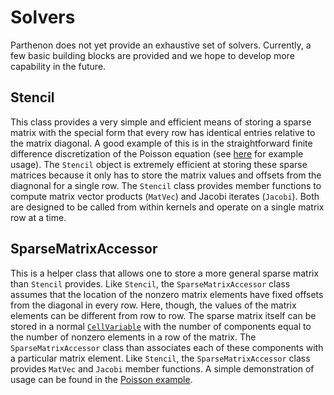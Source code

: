 # Solvers

Parthenon does not yet provide an exhaustive set of solvers.  Currently, a few basic building blocks are provided and we hope to develop more capability in the future.

## Stencil

This class provides a very simple and efficient means of storing a sparse matrix with the special form that every row has identical entries relative to the matrix diagonal. A good example of this is in the straightforward finite difference discretization of the Poisson equation (see [here](../example/poisson/poisson_package.cpp) for example usage).  The `Stencil` object is extremely efficient at storing these sparse matrices because it only has to store the matrix values and offsets from the diagnonal for a single row.  The `Stencil` class provides member functions to compute matrix vector products (`MatVec`) and Jacobi iterates (`Jacobi`).  Both are designed to be called from within kernels and operate on a single matrix row at a time.

## SparseMatrixAccessor

This is a helper class that allows one to store a more general sparse matrix than `Stencil` provides.  Like `Stencil`, the `SparseMatrixAccessor` class assumes that the location of the nonzero matrix elements have fixed offsets from the diagonal in every row.  Here, though, the values of the matrix elements can be different from row to row.  The sparse matrix itself can  be stored in a normal [`CellVariable`](interface/state.md) with the number of components equal to the number of nonzero elements in a row of the matrix.  The `SparseMatrixAccessor` class than associates each of these components with a particular matrix element.  Like `Stencil`, the `SparseMatrixAccessor` class provides `MatVec` and `Jacobi` member functions.  A simple demonstration of usage can be found in the [Poisson example](../example/poisson/poisson_package.cpp).